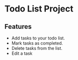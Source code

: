 # Todo List Project

## Features

- Add tasks to your todo list.
- Mark tasks as completed.
- Delete tasks from the list.
- Edit a task

